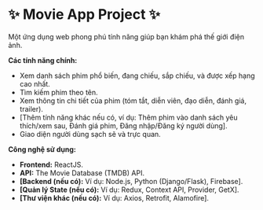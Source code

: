 # ✨ Movie App Project ✨

Một ứng dụng web phong phú tính năng giúp bạn khám phá thế giới điện ảnh.

**Các tính năng chính:**

- Xem danh sách phim phổ biến, đang chiếu, sắp chiếu, và được xếp hạng cao nhất.
- Tìm kiếm phim theo tên.
- Xem thông tin chi tiết của phim (tóm tắt, diễn viên, đạo diễn, đánh giá, trailer).
- [Thêm tính năng khác nếu có, ví dụ: Thêm phim vào danh sách yêu thích/xem sau, Đánh giá phim, Đăng nhập/Đăng ký người dùng].
- Giao diện người dùng sạch sẽ và trực quan.

**Công nghệ sử dụng:**

- **Frontend:** ReactJS.
- **API:** The Movie Database (TMDB) API.
- **[Backend (nếu có):** Ví dụ: Node.js, Python (Django/Flask), Firebase].
- **[Quản lý State (nếu có):** Ví dụ: Redux, Context API, Provider, GetX].
- **[Thư viện khác (nếu có):** Ví dụ: Axios, Retrofit, Alamofire].
